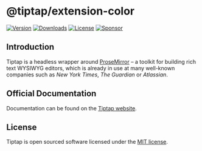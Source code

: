 # @tiptap/extension-color
[![Version](https://img.shields.io/npm/v/@tiptap/extension-color.svg?label=version)](https://www.npmjs.com/package/@tiptap/extension-color)
[![Downloads](https://img.shields.io/npm/dm/@tiptap/extension-color.svg)](https://npmcharts.com/compare/tiptap?minimal=true)
[![License](https://img.shields.io/npm/l/@tiptap/extension-color.svg)](https://www.npmjs.com/package/@tiptap/extension-color)
[![Sponsor](https://img.shields.io/static/v1?label=Sponsor&message=%E2%9D%A4&logo=GitHub)](https://github.com/sponsors/ueberdosis)

## Introduction
Tiptap is a headless wrapper around [ProseMirror](https://ProseMirror.net) – a toolkit for building rich text WYSIWYG editors, which is already in use at many well-known companies such as *New York Times*, *The Guardian* or *Atlassian*.

## Official Documentation
Documentation can be found on the [Tiptap website](https://tiptap.dev).

## License
Tiptap is open sourced software licensed under the [MIT license](https://github.com/ueberdosis/tiptap/blob/main/LICENSE.md).
